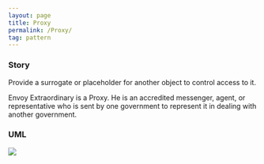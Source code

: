 ```yaml
---
layout: page
title: Proxy
permalink: /Proxy/
tag: pattern
---
```




### Story 

Provide a surrogate or placeholder for another object to control access to it.

Envoy Extraordinary is a Proxy. 
He is an accredited messenger, agent, or representative who is sent by one government to represent it in dealing with another government.




### UML 
![]({{site.baseurl}}/assets/img/proxy.png)

